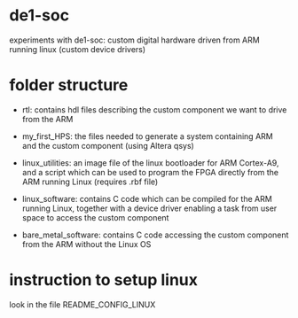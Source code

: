 de1-soc
=======

experiments with de1-soc: custom digital hardware driven from ARM running linux (custom device drivers)

folder structure
================

- rtl: contains hdl files describing the custom component we want to drive from the ARM

- my_first_HPS: the files needed to generate a system containing ARM and the custom component (using Altera qsys)

- linux_utilities: an image file of the linux bootloader for ARM Cortex-A9, and a script which
		   can be used to program the FPGA directly from the ARM running Linux (requires .rbf file)

- linux_software: contains C code which can be compiled for the ARM running Linux, together with 
		  a device driver enabling a task from user space to access the custom component

- bare_metal_software: contains C code accessing the custom component from the ARM without the Linux OS

instruction to setup linux
==========================

look in the file README_CONFIG_LINUX
